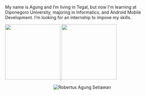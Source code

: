 My name is Agung and I’m living in Tegal, but now I'm learning at Diponegoro University, majoring in Informatics, and Android Mobile Development. I’m looking for an internship to impove my skills.

<p align="left">
<a href="https://github.com/robertsetiawan">
  <img height="180em" src="https://github-readme-stats-eight-theta.vercel.app/api?username=robertsetiawan&show_icons=true&theme=algolia&include_all_commits=true&count_private=true"/>
  <img height="180em" src="https://github-readme-stats-eight-theta.vercel.app/api/top-langs/?username=robertsetiawan&layout=compact&langs_count=8&theme=algolia"/>
</a>
</p>

<p align="center"><img alt="Robertus Agung Setiawan"  src="https://komarev.com/ghpvc/?username=robertsetiawan&label=Profile%20views&color=0e75b6&style=flat"/></p>
